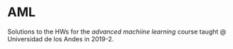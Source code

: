 # AML

Solutions to the HWs for the *advanced machiine learning* course taught @ Universidad de los Andes in 2019-2. 

